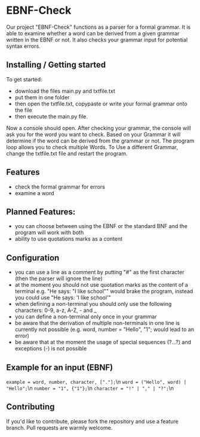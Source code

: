 # EBNF-Check

Our project "EBNF-Check" functions as a parser for a formal grammar.
It is able to examine whether a word can be derived from a given grammar written in the EBNF or not.
It also checks your grammar input for potential syntax errors.

## Installing / Getting started

To get started: 
- download the files main.py and txtfile.txt 
- put them in one folder 
- then open the txtfile.txt, copypaste or write your formal grammar onto the file
- then execute the main.py file.

Now a console should open. After checking your grammar, the console will ask you for the word you want to check.
Based on your Grammar it will determine if the word can be derived from the grammar or not.
The program loop allows you to check multiple Words. To Use a different Grammar, change the txtfile.txt file and restart the program.

## Features

* check the formal grammar for errors
* examine a word


## Planned Features:

* you can choose between using the EBNF or the standard BNF and the program will work with both
* ability to use quotations marks as a content

## Configuration

- you can use a line as a comment by putting "#" as the first character (then the parser will ignore the line)
- at the moment you should not use quotation marks as the content of a terminal e.g. "He says: "I like school"" would brake the program, instead you could use "He says: 'I like school'"
- when defining a non-terminal you should only use the following characters: 0-9, a-z, A-Z, - and _
- you can define a non-terminal only once in your grammar
- be aware that the derivation of multiple non-terminals in one line is currently not possible (e.g. word, number = "Hello", "1"; would lead to an error)
- be aware that at the moment the usage of special sequences (?...?) and exceptions (-) is not possible

## Example for an input (EBNF)


`example = word, number, character, ["."];`\n
`word = ("Hello", word) | "Hello";`\n
`number = "1", {"1"};`\n
`character = "!" | "," | "?";`\n



## Contributing

If you'd like to contribute, please fork the repository and use a feature
branch. Pull requests are warmly welcome.


